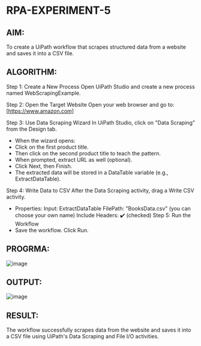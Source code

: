 # RPA-EXPERIMENT-5
## AIM:
   To create a UiPath workflow that scrapes structured data from a website and saves it into a CSV file.

## ALGORITHM:
Step 1: Create a New Process Open UiPath Studio and create a new process named WebScrapingExample.

Step 2: Open the Target Website Open your web browser and go to: [https://www.amazon.com] 

Step 3: Use Data Scraping Wizard In UiPath Studio, click on "Data Scraping" from the Design tab.
* When the wizard opens:
* Click on the first product title.
* Then click on the second product title to teach the pattern.
* When prompted, extract URL as well (optional).
* Click Next, then Finish.
* The extracted data will be stored in a DataTable variable (e.g., ExtractDataTable).
  
Step 4: Write Data to CSV After the Data Scraping activity, drag a Write CSV activity.

* Properties: Input: ExtractDataTable FilePath: "BooksData.csv" (you can choose your own name) Include Headers: ✔️ (checked)
Step 5: Run the Workflow
* Save the workflow. Click Run.

## PROGRMA:
![image](https://github.com/user-attachments/assets/73e639ae-966e-42a2-9758-add0889d7a26)


## OUTPUT:
![image](https://github.com/user-attachments/assets/55c6825d-9ad7-4988-90bf-1c974c2956dd)

## RESULT:
  The workflow successfully scrapes data from the website and saves it into a CSV file using UiPath's Data Scraping and File I/O activities.
